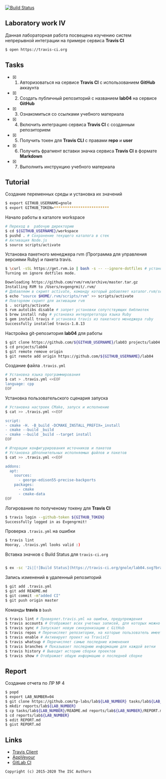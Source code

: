 [![Build Status](https://travis-ci.org/gnole/lab04.svg?branch=master)](https://travis-ci.org/gnole/lab04)

## Laboratory work IV

Данная лабораторная работа посвещена изучению систем непрерывной интеграции на примере сервиса **Travis CI**

```sh
$ open https://travis-ci.org
```

## Tasks

- [x] 1. Авторизоваться на сервисе **Travis CI** с использованием **GitHub** аккаунта
- [x] 2. Создать публичный репозиторий с названием **lab04** на сервисе **GitHub**
- [x] 3. Ознакомиться со ссылками учебного материала
- [x] 4. Включить интеграцию сервиса **Travis CI** с созданным репозиторием
- [x] 5. Получить токен для **Travis CLI** с правами **repo** и **user**
- [x] 6. Получить фрагмент вставки значка сервиса **Travis CI** в формате **Markdown**
- [x] 7. Выполнить инструкцию учебного материала

## Tutorial
Создание переменных среды и установка их значений
```sh
$ export GITHUB_USERNAME=gnole 
$ export GITHUB_TOKEN=*************************
```
Начало работы в каталоге workspace
```sh
# Переход в  рабочую директорию
$ cd ${GITHUB_USERNAME}/workspace
$ pushd . # Сохранение текущего каталога в стек
# Активация Node.js
$ source scripts/activate
```
Установка пакетного менеджера rvm (Программа для управления версиями Ruby) и пакета travis.
```sh
$ \curl -sSL https://get.rvm.io | bash -s -- --ignore-dotfiles # установка программы RVM
Turning on ignore dotfiles mode.

Downloading https://github.com/rvm/rvm/archive/master.tar.gz
Installing RVM to /Users/evgengrmit/.rvm/
# Добавляем в скрипт activate, команду который добавляет каталог.rvm/scripts/rvm к переменной среды PATH
$ echo "source $HOME/.rvm/scripts/rvm" >> scripts/activate
# Повторяем скрипт для активации rvm
$ . scripts/activate
$ rvm autolibs disable # запрет установки сопутствующих библиотек
$ brew install ruby # установка интерпретатора языка Ruby
$ gem install travis # установка travis из пакетного менеджера ruby
Successfully installed travis-1.8.13
```
Настройка git-репозитория **lab04** для работы
```sh
$ git clone https://github.com/${GITHUB_USERNAME}/lab03 projects/lab04
$ cd projects/lab04
$ git remote remove origin
$ git remote add origin https://github.com/${GITHUB_USERNAME}/lab04
```
Создание файла `.travis.yml`
```sh
# Установка языка программирования
$ cat > .travis.yml <<EOF
language: cpp
EOF
```
Установка пользовательского сценария запуска
```sh
# Установка настроек СMake, запуск и исполнение
$ cat >> .travis.yml <<EOF

script:
- cmake -H. -B_build -DCMAKE_INSTALL_PREFIX=_install
- cmake --build _build
- cmake --build _build --target install
EOF
```

```sh
# Итерации конфигурирования источников и пакетов
# Установка д0полнительных исполняемых файлов и пакетов
$ cat >> .travis.yml <<EOF

addons:
  apt:
    sources:
      - george-edison55-precise-backports
    packages:
      - cmake
      - cmake-data
EOF
```
Логирование по полученому токену для **Travis CI**
```sh
$ travis login --github-token ${GITHUB_TOKEN}
Successfully logged in as Evgengrmit!
```
Проверка `.travis.yml` на ошибки
```sh
$ travis lint
Hooray, .travis.yml looks valid :)
```
Вставка значков с Build Status для `travis-ci.org`
```sh

$ ex -sc '2i|[![Build Status](https://travis-ci.org/gnole/lab04.svg?branch=master)](https://travis-ci.org/gnole/lab04)' -cx README.md
```
Запись изменений в удаленный репозиторий
```sh
$ git add .travis.yml
$ git add README.md
$ git commit -m"added CI"
$ git push origin master
```
Команды **travis** в `bash`
```sh
$ travis lint # Проверяет.travis.yml на ошибки, предупреждения
$ travis accounts # Отображает всех учетных записей, для которых можно настроить репозиторий
$ travis sync # Запускает новую синхронизацию с GitHub
$ travis repos # Перечисляет репозитории, на которые пользователь имеет определенные разрешения.
$ travis enable # Активирует проект на TravisCI
$ travis whatsup # Перечисляет самые последние изменения
$ travis branches # Показывает последнюю информацию для каждой ветки
$ travis history # Выводит историю сборки проектов
$ travis show # Отображает общую информацию о последней сборке
```

## Report
Создание отчета по ЛР № 4
```sh
$ popd
$ export LAB_NUMBER=04
$ git clone https://github.com/tp-labs/lab${LAB_NUMBER} tasks/lab${LAB_NUMBER}
$ mkdir reports/lab${LAB_NUMBER}
$ cp tasks/lab${LAB_NUMBER}/README.md reports/lab${LAB_NUMBER}/REPORT.md
$ cd reports/lab${LAB_NUMBER}
$ edit REPORT.md
$ gist REPORT.md
```

## Links

- [Travis Client](https://github.com/travis-ci/travis.rb)
- [AppVeyour](https://www.appveyor.com/)
- [GitLab CI](https://about.gitlab.com/gitlab-ci/)

```
Copyright (c) 2015-2020 The ISC Authors
```

